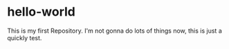 # hello-world
This is my first Repository. 
I'm not gonna do lots of things now, this is just a quickly test.
